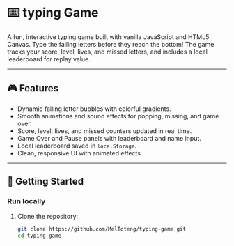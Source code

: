 # ⌨️ typing Game

A fun, interactive typing game built with vanilla JavaScript and HTML5 Canvas. Type the falling letters before they reach the bottom! The game tracks your score, level, lives, and missed letters, and includes a local leaderboard for replay value.

---

## 🎮 Features

- Dynamic falling letter bubbles with colorful gradients.
- Smooth animations and sound effects for popping, missing, and game over.
- Score, level, lives, and missed counters updated in real time.
- Game Over and Pause panels with leaderboard and name input.
- Local leaderboard saved in `localStorage`.
- Clean, responsive UI with animated effects.

---

## 🚀 Getting Started

### Run locally

1. Clone the repository:

   ```bash
   git clone https://github.com/MelToteng/typing-game.git
   cd typing-game
